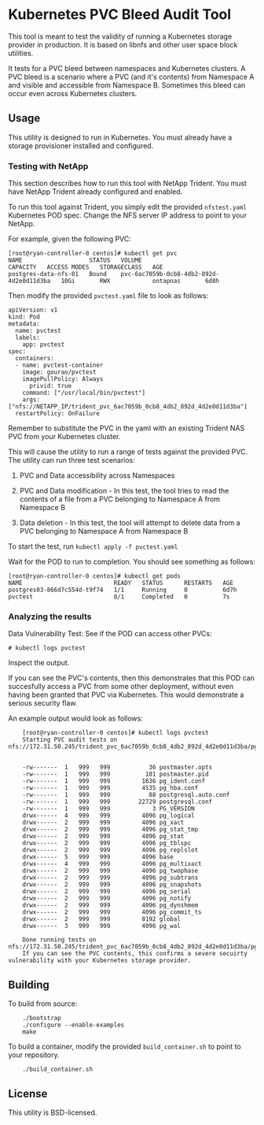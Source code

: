 # Kubernetes PVC Bleed Audit Tool

This tool is meant to test the validity of running a Kubernetes storage provider in production.  It is based on libnfs and other user space block utilities.

It tests for a PVC bleed between namespaces and Kubernetes clusters.  A PVC bleed is a scenario where a PVC (and it's contents) from Namespace A and visible and accessible from Namespace B.  Sometimes this bleed can occur even across Kubernetes clusters.

## Usage

This utility is designed to run in Kubernetes.  You must already have a storage provisioner installed and configured.

### Testing with NetApp
This section describes how to run this tool with NetApp Trident.  You must have NetApp Trident already configured and enabled.  

To run this tool against Trident, you simply edit the provided `nfstest.yaml` Kubernetes POD spec.  Change the NFS server IP address to point to your NetApp.

For example, given the following PVC:

```
[root@ryan-controller-0 centos]# kubectl get pvc
NAME                   STATUS   VOLUME                                     CAPACITY   ACCESS MODES   STORAGECLASS   AGE
postgres-data-nfs-01   Bound    pvc-6ac7059b-0cb8-4db2-892d-4d2e0d11d3ba   10Gi       RWX            ontapnas       6d8h
```

Then modify the provided `pvctest.yaml` file to look as follows:

```
apiVersion: v1
kind: Pod
metadata:
  name: pvctest
  labels:
    app: pvctest
spec:
  containers:
  - name: pvctest-container
    image: gourao/pvctest
    imagePullPolicy: Always
      privid: true	
    command: ["/usr/local/bin/pvctest"]
    args: ["nfs://NETAPP_IP/trident_pvc_6ac7059b_0cb8_4db2_892d_4d2e0d11d3ba"]
  restartPolicy: OnFailure

```

Remember to substitute the PVC in the yaml with an existing Trident NAS PVC from your Kubernetes cluster.

This will cause the utility to run a range of tests against the provided PVC.  The utility can run three test scenarios:

1. PVC and Data accessibility across Namespaces 

2. PVC and Data modification - In this test, the tool tries to read the contents of a file from a PVC belonging to Namespace A from Namespace B

3. Data deletion - In this test, the tool will attempt to delete data from a PVC belonging to Namespace A from Namespace B

To start the test, run `kubectl apply -f pvctest.yaml`

Wait for the POD to run to completion.  You should see something as follows:

```
[root@ryan-controller-0 centos]# kubectl get pods                  
NAME                          READY   STATUS      RESTARTS   AGE   
postgres03-866d7c554d-t9f74   1/1     Running     0          6d7h  
pvctest                       0/1     Completed   0          7s    
```

### Analyzing the results

Data Vulnerability Test: See if the POD can access other PVCs:
```
# kubectl logs pvctest
```


Inspect the output.

If you can see the PVC's contents, then this demonstrates that this POD can succesfully access a PVC from some other deployment, without even having been granted that PVC via Kubernetes.  This would demonstrate a serious security flaw.

An example output would look as follows:

```
    [root@ryan-controller-0 centos]# kubectl logs pvctest
	Starting PVC audit tests on nfs://172.31.50.245/trident_pvc_6ac7059b_0cb8_4db2_892d_4d2e0d11d3ba/pgdata


	-rw-------  1   999   999           36 postmaster.opts
	-rw-------  1   999   999          101 postmaster.pid
	-rw-------  1   999   999         1636 pg_ident.conf
	-rw-------  1   999   999         4535 pg_hba.conf
	-rw-------  1   999   999           88 postgresql.auto.conf
	-rw-------  1   999   999        22729 postgresql.conf
	-rw-------  1   999   999            3 PG_VERSION
	drwx------  4   999   999         4096 pg_logical
	drwx------  2   999   999         4096 pg_xact
	drwx------  2   999   999         4096 pg_stat_tmp
	drwx------  2   999   999         4096 pg_stat
	drwx------  2   999   999         4096 pg_tblspc
	drwx------  2   999   999         4096 pg_replslot
	drwx------  5   999   999         4096 base
	drwx------  4   999   999         4096 pg_multixact
	drwx------  2   999   999         4096 pg_twophase
	drwx------  2   999   999         4096 pg_subtrans
	drwx------  2   999   999         4096 pg_snapshots
	drwx------  2   999   999         4096 pg_serial
	drwx------  2   999   999         4096 pg_notify
	drwx------  2   999   999         4096 pg_dynshmem
	drwx------  2   999   999         4096 pg_commit_ts
	drwx------  2   999   999         8192 global
	drwx------  3   999   999         4096 pg_wal

	Done running tests on nfs://172.31.50.245/trident_pvc_6ac7059b_0cb8_4db2_892d_4d2e0d11d3ba/pgdata
	If you can see the PVC contents, this confirms a severe secuirty vulnerability with your Kubernetes storage provider.

```


## Building

To build from source:

```
    ./bootstrap
    ./configure --enable-examples
    make
```

To build a container, modify the provided `build_container.sh` to point to your repository.

```
	./build_container.sh
```

## License

This utility is BSD-licensed.
